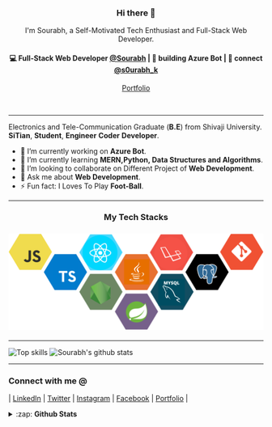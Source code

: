 <h3 align="center"> Hi there 👋</h3>

<p align="center">
I'm Sourabh, a Self-Motivated Tech Enthusiast and Full-Stack Web Developer.
</p>

<h4 align="center">
💻 Full-Stack Web Developer <a href="https://github.com/souru98">@Sourabh</a> | 🌱 building  Azure Bot | 💬 connect <a href="https://twitter.com/s0urabh_k">@s0urabh_k</a>
</h4>
<p  align="center">
<a href="https://confident-murdock-87aadb.netlify.app/">Portfolio</a>
</p>

<br/>

---

Electronics and Tele-Communication Graduate  (**B.E**) from Shivaji University.
**SiTian**, **Student**, **Engineer** **Coder** **Developer**.


- 🔭 I’m currently working on **Azure Bot**.
- 🌱 I’m currently learning **MERN,Python, Data Structures and Algorithms**.
- 👯 I’m looking to collaborate on Different Project of **Web Development**.
- 💬 Ask me about **Web Development**.
- ⚡ Fun fact: I Loves To Play **Foot-Ball**.

---


<h3 align="center">
My Tech Stacks
</h3>

<h3 align="center">
<img src="https://raw.githubusercontent.com/souru98/souru98/master/assets/stack.svg" alt="stacks"/>
</h3>


---


![Top skills](https://github-readme-stats.vercel.app/api/top-langs/?username=souru98&hide_border=true)
![Sourabh's github stats](https://github-readme-stats.vercel.app/api?username=souru98&count_private=true&show_icons=true&hide_border=true)

[linkedin]: https://www.linkedin.com/in/sourabh-kulkarni-068322173/
[twitter]: https://twitter.com/s0urabh_k
[facebook]: https://www.facebook.com/Souru.98
[instagram]: https://www.instagram.com/dev_sourabh_k/
[Portfolio]: https://confident-murdock-87aadb.netlify.app/

---

### Connect with me @
| [LinkedIn][linkedin] | [Twitter][twitter] | [Instagram][instagram] | [Facebook][facebook] |
 [Portfolio][Portfolio] |


 <details>
  <summary>:zap: <b>Github Stats</b></summary>

  [![nirbhayvashisht's github stats](https://github-readme-stats.nirbhayvashisht.vercel.app/api?username=nirbhayvashisht&show_icons=true)](https://github.com/souru98/github-readme-stats)
  [![Top Langs](https://github-readme-stats.nirbhayvashisht.vercel.app/api/top-langs/?username=nirbhayvashisht&layout=compact&langs_count=6)](https://github.com/souru98/github-readme-stats)

</details>